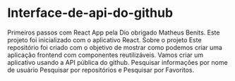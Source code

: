 # Interface-de-api-do-github
Primeiros passos com React App pela Dio obrigado Matheus Benits. Este projeto foi inicializado com o aplicativo React.  Sobre o projeto Este repositório foi criado com o objetivo de mostrar como podemos criar uma aplicação frontend com componentes reutilizáveis.  Vamos criar um aplicativo usando a API pública do github. Pesquisar informações por nome de usuário Pesquisar por repositórios e Pesquisar por Favoritos.

